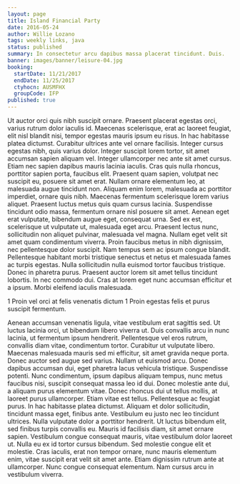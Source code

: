 ```yaml
---
layout: page
title: Island Financial Party
date: 2016-05-24
author: Willie Lozano
tags: weekly links, java
status: published
summary: In consectetur arcu dapibus massa placerat tincidunt. Duis.
banner: images/banner/leisure-04.jpg
booking:
  startDate: 11/21/2017
  endDate: 11/25/2017
  ctyhocn: AUSMFHX
  groupCode: IFP
published: true
---
```

Ut auctor orci quis nibh suscipit ornare. Praesent placerat egestas orci, varius rutrum dolor iaculis id. Maecenas scelerisque, erat ac laoreet feugiat, elit nisl blandit nisi, tempor egestas mauris ipsum eu risus. In hac habitasse platea dictumst. Curabitur ultrices ante vel ornare facilisis. Integer cursus egestas nibh, quis varius dolor. Integer suscipit lorem tortor, sit amet accumsan sapien aliquam vel. Integer ullamcorper nec ante sit amet cursus. Etiam nec sapien dapibus mauris lacinia iaculis. Cras quis nulla rhoncus, porttitor sapien porta, faucibus elit. Praesent quam sapien, volutpat nec suscipit eu, posuere sit amet erat. Nullam ornare elementum leo, at malesuada augue tincidunt non. Aliquam enim lorem, malesuada ac porttitor imperdiet, ornare quis nibh. Maecenas fermentum scelerisque lorem varius aliquet. Praesent luctus metus quis quam cursus lacinia.
Suspendisse tincidunt odio massa, fermentum ornare nisl posuere sit amet. Aenean eget erat vulputate, bibendum augue eget, consequat urna. Sed ex est, scelerisque ut vulputate ut, malesuada eget arcu. Praesent lectus nunc, sollicitudin non aliquet pulvinar, malesuada vel magna. Nullam eget velit sit amet quam condimentum viverra. Proin faucibus metus in nibh dignissim, nec pellentesque dolor suscipit. Nam tempus sem ac ipsum congue blandit. Pellentesque habitant morbi tristique senectus et netus et malesuada fames ac turpis egestas. Nulla sollicitudin nulla euismod tortor faucibus tristique. Donec in pharetra purus. Praesent auctor lorem sit amet tellus tincidunt lobortis. In nec commodo dui. Cras at lorem eget nunc accumsan efficitur et a ipsum. Morbi eleifend iaculis malesuada.

1 Proin vel orci at felis venenatis dictum
1 Proin egestas felis et purus suscipit fermentum.

Aenean accumsan venenatis ligula, vitae vestibulum erat sagittis sed. Ut luctus lacinia orci, ut bibendum libero viverra ut. Duis convallis arcu in nunc lacinia, ut fermentum ipsum hendrerit. Pellentesque vel eros rutrum, convallis diam vitae, condimentum tortor. Curabitur ut vulputate libero. Maecenas malesuada mauris sed mi efficitur, sit amet gravida neque porta. Donec auctor sed augue sed varius. Nullam ut euismod arcu. Donec dapibus accumsan dui, eget pharetra lacus vehicula tristique. Suspendisse potenti. Nunc condimentum, ipsum dapibus aliquam tempus, nunc metus faucibus nisi, suscipit consequat massa leo id dui. Donec molestie ante dui, a aliquam purus elementum vitae. Donec rhoncus dui ut tellus mollis, at laoreet purus ullamcorper. Etiam vitae est tellus.
Pellentesque ac feugiat purus. In hac habitasse platea dictumst. Aliquam et dolor sollicitudin, tincidunt massa eget, finibus ante. Vestibulum eu justo nec leo tincidunt ultrices. Nulla vulputate dolor a porttitor hendrerit. Ut luctus bibendum elit, sed finibus turpis convallis eu. Mauris id facilisis diam, sit amet ornare sapien. Vestibulum congue consequat mauris, vitae vestibulum dolor laoreet ut. Nulla eu ex id tortor cursus bibendum. Sed molestie congue elit et molestie. Cras iaculis, erat non tempor ornare, nunc mauris elementum enim, vitae suscipit erat velit sit amet ante. Etiam dignissim rutrum ante at ullamcorper. Nunc congue consequat elementum. Nam cursus arcu in vestibulum viverra.
